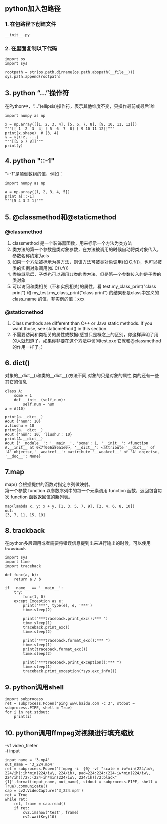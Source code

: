 ## python加入包路径
### 1. 在包路径下创建文件
    __init__.py
### 2. 在里面复制以下代码
    import os
    import sys

    rootpath = str(os.path.dirname(os.path.abspath(__file__)))
    sys.path.append(rootpath)
    
## 3. python “...”操作符
在Python中，“...”(ellipsis)操作符，表示其他维度不变，只操作最前或最后1维

    import numpy as np
    
    x = np.array([[1, 2, 3, 4], [5, 6, 7, 8], [9, 10, 11, 12]])
    """[[ 1  2  3  4] [ 5  6  7  8] [ 9 10 11 12]]"""
    print(x.shape)  # (3, 4)
    y = x[1:2, ...]
    """[[5 6 7 8]]"""
    print(y)

## 4. python "::-1"
“::-1”是颠倒数组的值，例如：  

    import numpy as np

    a = np.array([1, 2, 3, 4, 5])
    print a[::-1]
    """[5 4 3 2 1]"""

## 5. @classmethod和@staticmethod
### @classmethod    
   1. classmethod 是一个装饰器函数，用来标示一个方法为类方法    
   2. 类方法的第一个参数是类对象参数，在方法被调用的时候自动将类对象传入，参数名称约定为cls  
   3. 如果一个方法被标示为类方法，则该方法可被类对象调用(如 C.f())，也可以被类的实例对象调用(如 C().f())  
   4. 类被继承后，子类也可以调用父类的类方法，但是第一个参数传入的是子类的类对象    
   5. 可以访问和类相关（不和实例相关)的属性，看 test.my_class_print("class print") 和 my_test.my_class_print("class print") 的结果都是class中定义的class_name  的值，非实例的值：xxx 

### @staticmethod    
   1. Class methods are different than C++ or Java static methods. If you want those, see staticmethod() in this section.  
   2. 不需要访问和类相关的属性或数据(感觉只是概念上的区别，你这样声明了用的人就知道了，如果你非要在这个方法中访问test.xxx 它就和@classmethod的作用一样了。）
   
## 6. __dict__()
对象的__dict__()和类的__dict__()方法不同,对象的只是对象的属性,类的还有一些其它的信息    

    class A:
        some = 1
        def __init__(self,num):
            self.num = num
    a = A(10)

    print(a.__dict__)
    #out {'num': 10}
    a.liushu = 10
    print(a.__dict__)
    #out {'num': 10, 'liushu': 10}
    print(A.__dict__)
    #out {'__module__': '__main__', 'some': 1, '__init__': <function A.__init__ at 0x7f066a86a1e0>, '__dict__': <attribute '__dict__' of 'A' objects>,'__weakref__': <attribute '__weakref__' of 'A' objects>, '__doc__': None}

## 7.map
map() 会根据提供的函数对指定序列做映射。  
第一个参数 function 以参数序列中的每一个元素调用 function 函数，返回包含每次 function 函数返回值的新列表。  

    map(lambda x, y: x + y, [1, 3, 5, 7, 9], [2, 4, 6, 8, 10])
    out:
    [3, 7, 11, 15, 19]
    
## 8. trackback
在python多层调用或者需要将错误信息提到出来进行输出的时候，可以使用traceback  

    import sys
    import time
    import traceback

    def func(a, b):
        return a / b

    if __name__ == '__main__':
        try:
            func(1, 0)
        except Exception as e:
            print('***', type(e), e, '***')
            time.sleep(2)

            print("***traceback.print_exc():*** ")
            time.sleep(1)
            traceback.print_exc()
            time.sleep(2)

            print("***traceback.format_exc():*** ")
            time.sleep(1)
            print(traceback.format_exc())
            time.sleep(2)

            print("***traceback.print_exception():*** ")
            time.sleep(1)
            traceback.print_exception(*sys.exc_info())
## 9. python调用shell
    import subprocess
    ret = subprocess.Popen('ping www.baidu.com -c 3', stdout = subprocess.PIPE, shell = True)
    for i in ret.stdout:
        print(i)

## 10. python调用ffmpeg对视频进行填充缩放
-vf video_fileter  
-i input  

    input_name = '3.mp4'
    out_name = '3_224.mp4'
    ret = subprocess.Popen('ffmpeg -i  {0} -vf "scale = iw*min(224/iw\, 224/ih):ih*min(224/iw\, 224/ih), pad=224:224:(224-iw*min(224/iw\, 224/ih))/2\:(224-ih*min(224/iw\, 224/ih))/2:black" {1}'.format(input_name, out_name), stdout = subprocess.PIPE, shell = True).communicate() 
    cap = cv2.VideoCapture('3_224.mp4')
    ret = True
    while ret:
        ret, frame = cap.read()
        if ret:
            cv2.imshow('test', frame)
            cv2.waitKey(10)
